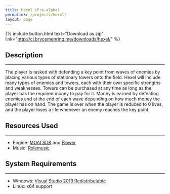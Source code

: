 ```yaml
---
title: Hexel (Pre-alpha)
permalink: /projects/hexel/
layout: page
---
```


{% include button.html text="Download as zip" link="http://ci.brycemehring.me/downloads/hexel/" %}

## Description
***

The player is tasked with defending a key point from waves of enemies by placing various types of stationary towers onto the field. Hexel will include many types of enemies and towers, each with their own specific strengths and weaknesses. Towers can be purchased at any time as long as the player has the required money to pay for it. Money is earned by defeating enemies and at the end of each wave depending on how much money the player has on hand. The game is over when the player is reduced to 0 lives, and the player loses a life whenever an enemy reaches the key point.

## Resources Used
***

* Engine: [MOAI SDK](http://getmoai.com/) and [Flower](https://github.com/makotok/Hanappe)
* Music: [Rolemusic](http://freemusicarchive.org/music/Rolemusic/)

## System Requirements
***

* Windows: [Visual Studio 2013 Redistributable](http://www.microsoft.com/en-us/download/details.aspx?id=40784)
* Linux: x64 support
